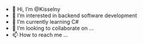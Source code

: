 - 👋 Hi, I’m @Kisselny
- 👀 I’m interested in backend software development
- 🌱 I’m currently learning C#
- 💞️ I’m looking to collaborate on ...
- 📫 How to reach me ...

<!---
Kisselny/Kisselny is a ✨ special ✨ repository because its `README.md` (this file) appears on your GitHub profile.
You can click the Preview link to take a look at your changes.
--->
